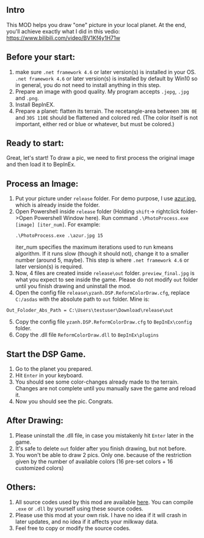 Intro
---
This MOD helps you draw "one" picture in your local planet. At the end, you'll achieve exactly what I did in this vedio: https://www.bilibili.com/video/BV1Kf4y1H71w


Before your start:
---
1. make sure `.net framework 4.6` or later version(s) is installed in your OS. `.net framework 4.6` or later version(s) is installed by default by Win10 so in general, you do not need to install anything in this step.
2. Prepare an image with good quality. My program accepts `.jepg`, `.jpg` and `.png`.
3. Install BepInEX.
4. Prepare a planet: flatten its terrain. The recetangle-area between `30N 0E` and `30S 110E` should be flattened and colored red. (The color itself is not important, either red or blue or whatever, but must be colored.) 


Ready to start:
---
Great, let's start! To draw a pic, we need to first process the original image and then load it to BepInEx.


Process an Image:
---
1. Put your picture under `release` folder.  For demo purpose, I use [azur.jpg](https://www.pixiv.net/artworks/63067913), which is already inside the folder.
2. Open Powershell inside `release` folder (Holding `shift`-> rightclick folder->Open Powershell Window here). Run command `.\PhotoProcess.exe [image] [iter_num]`. For example:
    ```shell
    .\PhotoProcess.exe .\azur.jpg 15
    ```
    iter_num specifies the maximum iterations used to run kmeans algorithm. If it runs slow (though it should not), change it to a smaller number (around 5, maybe). This step is where `.net framework 4.6` or later version(s) is required.
3. Now, 4 files are created inside `release\out` folder. `preview_final.jpg` is what you expect to see inside the game. Please do not modify `out` folder until you finish drawing and uninstall the mod.
4. Open the config file `release\yzanh.DSP.ReformColorDraw.cfg`, replace `C:/asdas` with the absolute path to `out` folder. Mine is:
```
Out_Foloder_Abs_Path = C:\Users\testuser\Download\release\out
```
5. Copy the config file `yzanh.DSP.ReformColorDraw.cfg` to `BepInEx\config` folder.
6. Copy the .dll file  `ReformColorDraw.dll` to `BepInEx\plugins`


Start the DSP Game.
---
1. Go to the planet you prepared.
2. Hit `Enter` in your keyboard.
3. You should see some color-changes already made to the terrain. Changes are not complete until you manually save the game and reload it. 
4. Now you should see the pic. Congrats.


After Drawing:
---
1. Please uninstall the .dll file, in case you mistakenly hit `Enter` later in the game.
2. It's safe to delete `out` folder after you finish drawing, but not before.
3. You won't be able to draw 2 pics. Only one. because of the restriction given by the number of available colors (16 pre-set colors + 16 customized colors)


Others:
---
1. All source codes used by this mod are available [here](https://github.com/ssikadi/ReformColorDraw/tree/main/source_codes). You can compile `.exe` or `.dll` by yourself using these source codes.
2. Please use this mod at your own risk. I have no idea if it will crash in later updates, and no idea if it affects your milkway data.
3. Feel free to copy or modify the source codes.

